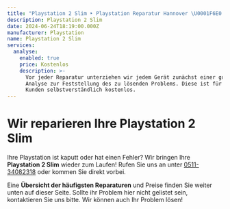 ```yaml
---
title: "Playstation 2 Slim ‣ Playstation Reparatur Hannover \U0001F6E0️ Konsolen Werkstatt"
description: Playstation 2 Slim
date: 2024-06-24T18:19:00.000Z
manufacturer: Playstation
name: Playstation 2 Slim
services:
  analyse:
    enabled: true
    price: Kostenlos
    description: >-
      Vor jeder Reparatur unterziehen wir jedem Gerät zunächst einer gründlichen
      Analyse zur Feststellung des zu lösenden Problems. Diese ist für unsere
      Kunden selbstverständlich kostenlos.
---
```

# Wir reparieren Ihre Playstation 2 Slim

Ihre Playstation ist kaputt oder hat einen Fehler? Wir bringen Ihre **Playstation 2 Slim** wieder zum Laufen! Rufen Sie uns an unter [0511-34082318](tel:051134082318) oder kommen Sie direkt vorbei.

Eine **Übersicht der häufigsten Reparaturen** und Preise finden Sie weiter unten auf dieser Seite. Sollte ihr Problem hier nicht gelistet sein, kontaktieren Sie uns bitte. Wir können auch Ihr Problem lösen!
